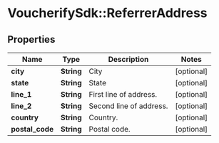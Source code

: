 # VoucherifySdk::ReferrerAddress

## Properties

| Name | Type | Description | Notes |
| ---- | ---- | ----------- | ----- |
| **city** | **String** | City | [optional] |
| **state** | **String** | State | [optional] |
| **line_1** | **String** | First line of address. | [optional] |
| **line_2** | **String** | Second line of address. | [optional] |
| **country** | **String** | Country. | [optional] |
| **postal_code** | **String** | Postal code. | [optional] |

